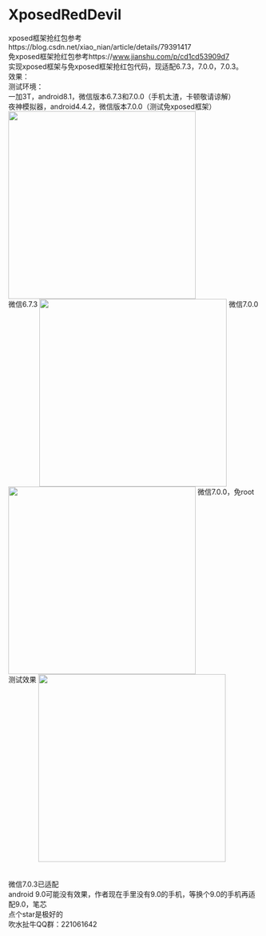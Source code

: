 # XposedRedDevil
xposed框架抢红包参考https://blog.csdn.net/xiao_nian/article/details/79391417
<Br/>免xposed框架抢红包参考https://www.jianshu.com/p/cd1cd53909d7
<Br/>实现xposed框架与免xposed框架抢红包代码，现适配6.7.3，7.0.0，7.0.3。
<Br/>效果：
<Br/>测试环境：
<Br/>一加3T，android8.1，微信版本6.7.3和7.0.0（手机太渣，卡顿敬请谅解）
<Br/>夜神模拟器，android4.4.2，微信版本7.0.0（测试免xposed框架）
<Br/>
 <img src="https://github.com/dzghxs/XposedRedDevil/blob/master/mmexport1535081879134.jpg" width="375">
 <Br/>
 <span>微信6.7.3</span>
 <img src="https://raw.githubusercontent.com/dzghxs/XposedRedDevil/master/app/imgs/%E7%BA%A2%E5%8C%85.gif" width="375" align="top">
 <span>微信7.0.0</span>
 <img src="https://raw.githubusercontent.com/dzghxs/XposedRedDevil/master/app/imgs/20190107102343.gif" width="375" align="top">
 <span>微信7.0.0，免root测试效果</span>
  <img src="https://raw.githubusercontent.com/dzghxs/XposedRedDevil/master/app/imgs/2019-01-08-15-29-55.gif" width="375" align="top">
<Br/>
<Br/>
<Br/>微信7.0.3已适配
<Br/>android 9.0可能没有效果，作者现在手里没有9.0的手机，等换个9.0的手机再适配9.0，笔芯
<Br/>点个star是极好的
<Br/>吹水扯牛QQ群：221061642
